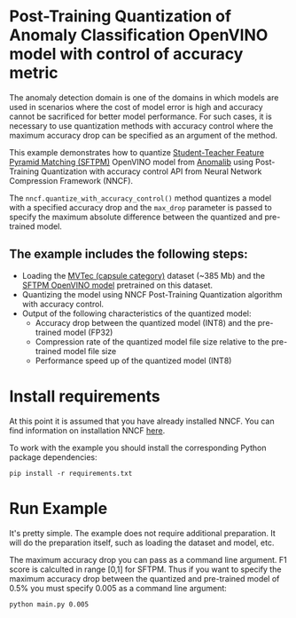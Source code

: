 # Post-Training Quantization of Anomaly Classification OpenVINO model with control of accuracy metric

The anomaly detection domain is one of the domains in which models are used in scenarios where the cost of model error is high and accuracy cannot be sacrificed for better model performance. For such cases, it is necessary to use quantization methods with accuracy control where the maximum accuracy drop can be specified as an argument of the method.

This example demonstrates how to quantize [Student-Teacher Feature Pyramid Matching (SFTPM)](https://huggingface.co/alexsu52/stfpm_mvtec_capsule) OpenVINO model from [Anomalib](https://github.com/openvinotoolkit/anomalib) using Post-Training Quantization with accuracy control API from Neural Network Compression Framework (NNCF). 

The `nncf.quantize_with_accuracy_control()` method quantizes a model with a specified accuracy drop and the `max_drop` parameter is passed to specify the maximum absolute difference between the quantized and pre-trained model.

The example includes the following steps:
- 
- Loading the [MVTec (capsule category)](https://www.mvtec.com/company/research/datasets/mvtec-ad) dataset (~385 Mb) and the [SFTPM OpenVINO model](https://huggingface.co/alexsu52/stfpm_mvtec_capsule) pretrained on this dataset.
- Quantizing the model using NNCF Post-Training Quantization algorithm with accuracy control.
- Output of the following characteristics of the quantized model:
    - Accuracy drop between the quantized model (INT8) and the pre-trained model (FP32)
    - Compression rate of the quantized model file size relative to the pre-trained model file size
    - Performance speed up of the quantized model (INT8)

# Install requirements
At this point it is assumed that you have already installed NNCF. You can find information on installation NNCF [here](https://github.com/openvinotoolkit/nncf#user-content-installation).

To work with the example you should install the corresponding Python package dependencies:
```
pip install -r requirements.txt
```

# Run Example
It's pretty simple. The example does not require additional preparation. It will do the preparation itself, such as loading the dataset and model, etc.

The maximum accuracy drop you can pass as a command line argument. F1 score is calculted in range [0,1] for SFTPM. Thus if you want to specify the maximum accuracy drop between the quantized and pre-trained model of 0.5% you must specify 0.005 as a command line argument:

```
python main.py 0.005
```